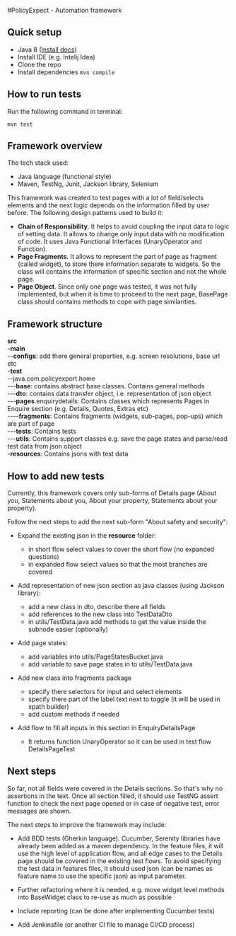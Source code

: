 #PolicyExpect - Automation framework

## Quick setup
- Java 8 ([Install docs](https://docs.oracle.com/javase/8/docs/technotes/guides/install/install_overview.html))
- Install IDE (e.g. Intelij Idea)
- Clone the repo
- Install dependencies `mvn compile`

## How to run tests
Run the following command in terminal:
```
mvn test
```

## Framework overview

The tech stack used:
- Java language (functional style)
- Maven, TestNg, Junit, Jackson library, Selenium

This framework was created to test pages with a lot of field/selects elements and the next logic depends on the information filled by user before.
The following design patterns used to build it:
- **Chain of Responsibility**. It helps to avoid coupling the input data to logic of setting data. 
It allows to change only input data with no modification of code.
It uses Java Functional Interfaces (UnaryOperator and Function).
- **Page Fragments**. It allows to represent the part of page as fragment (called widget), to store there information separate to widgets. So the class will contains the information of specific section and not the whole page.
- **Page Object**. Since only one page was tested, it was not fully implemented, but when it is time to proceed to the next page, BasePage class should contains methods to cope with page similarities.

## Framework structure
**src** <br />
-**main** <br />
--**configs**: add there general properties, e.g. screen resolutions, base url etc <br />
-**test** <br />
--java.com.policyexport.home <br />
---**base**: contains abstract base classes. Contains general methods <br />
---**dto**: contains data transfer object, i.e. representation of json object <br />
---**pages**.enquirydetails: Contains classes which represents Pages in Enquire section (e.g. Details, Quotes, Extras etc) <br />
----**fragments**: Contains fragments (widgets, sub-pages, pop-ups) which are part of page <br />
---**tests**: Contains tests <br />
---**utils**: Contains support classes e.g. save the page states and parse/read test data from json object <br />
-**resources**: Contains jsons with test data <br />

## How to add new tests
Currently, this framework covers only sub-forms of Details page (About you, Statements about you, About your property, Statements about your property).

Follow the next steps to add the next sub-form "About safety and security":
- Expand the existing json in the **resource** folder:
    - in short flow select values to cover the short flow (no expanded questions)
    - in expanded flow select values so that the most branches are covered
 
- Add representation of new json section as java classes (using Jackson library):
    - add a new class in dto, describe there all fields
    - add references to the new class into TestDataDto
    - in utils/TestData.java add methods to get the value inside the subnode easier (optionally)
 
- Add page states:
    - add variables into utils/PageStatesBucket.java
    - add variable to save page states in to utils/TestData.java
 
- Add new class into fragments package
    - specify there selectors for input and select elements
    - specify there part of the label text next to toggle (it will be used in xpath builder)
    - add custom methods if needed
    
- Add flow to fill all inputs in this section in EnquiryDetailsPage
    - It returns function UnaryOperator<TestData> so it can be used in test flow DetailsPageTest    


## Next steps
So far, not all fields were covered in the Details sections. So that's why no assertions in the text. Once all section filled, it should use TestNG assert function to check the next page opened or in case of negative test, error messages are shown.

The next steps to improve the framework may include:
- Add BDD tests (Gherkin language). Cucumber, Serenity libraries have already been added as a maven dependency.
In the feature files, it will use the high level of application flow, and all edge cases to the Details page should be covered in the existing test flows.
To avoid specifying the test data in features files, it should used json (can be names as feature name to use the specific json) as input parameter.

- Further refactoring where it is needed, e.g. move widget level methods into BaseWidget class to re-use as much as possible
- Include reporting (can be done after implementing Cucumber tests)
- Add Jenkinsfile (or another CI file to manage CI/CD process)

